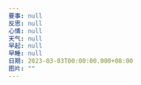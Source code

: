 ```yaml
---
要事: null
反思: null
心情: null
天气: null
早起: null
早睡: null
日期: 2023-03-03T00:00:00.000+08:00
图片: ""
---
```


